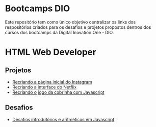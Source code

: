 # Bootcamps DIO

Este repositório tem como único objetivo centralizar os links dos respositórios criados para os desafios e projetos propostos dentros dos cursos dos bootcamps da Digital Inovation One - DIO. 

# HTML Web Developer

## Projetos

- [Recriando a página inicial do Instagram](https://github.com/cassioliveira/bootcamp-dio-instragam-login-clone)
- [Recriando a interface do Netflix](https://github.com/cassioliveira/bootcamp-dio-clone-netflix)
- [Recriando o jogo da cobrinha com Javascript](https://github.com/cassioliveira/bootcamp-dio-snake-game)

## Desafios

- [Desafios introdutórios e aritméticos em Javascript](https://github.com/cassioliveira/bootcamp-dio-html-dev-desafios)
